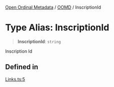 [Open Ordinal Metadata](../../README.md) / [OOMD](../README.md) / InscriptionId

# Type Alias: InscriptionId

> **InscriptionId**: `string`

Inscription Id

## Defined in

[Links.ts:5](https://github.com/open-ordinal/open-ordinal-metadata/blob/5abb5abae2bd895ff8e9de3f437702550bb5189b/src/Links.ts#L5)
